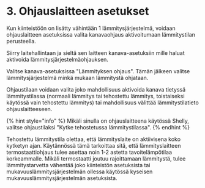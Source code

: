 # 3. Ohjauslaitteen asetukset

Kun kiinteistöön on lisätty vähintään 1 lämmitysjärjestelmä, voidaan ohjauslaitteen asetuksissa valita kanavaohjaus aktivoitumaan lämmitystilan perusteella.

Siirry laitehallintaan ja sieltä sen laitteen kanava-asetuksiin mille haluat aktivoida lämmitysjärjestelmäohjauksen.

Valitse kanava-asetuksissa "Lämmityksen ohjaus". Tämän jälkeen valitse lämmitysjärjestelmä minkä mukaan lämmitystä ohjataan.

Ohjaustilaan voidaan valita joko mahdollisuus aktivoida kanava tietyssä lämmitystilassa (normaali lämmitys tai tehostettu lämmitys, toistaiseksi käytössä vain tehostettu lämmitys) tai mahdollisuus välittää lämmitystilatieto ohjauslaitteeseen.

{% hint style="info" %}
Mikäli sinulla on ohjauslaitteena käytössä Shelly, valitse ohjaustilaksi "Kytke tehostetussa lämmitystilassa".&#x20;
{% endhint %}

Tehostettu lämmitystila olettaa, että lämmityslaite on aktiivisena koko kytketyn ajan. Käytännössä tämä tarkoittaa sitä, että lämmityslaitteen termostaattiohjaus tulee asettaa noin 1-2 astetta tavoitelämpötilaa korkeammalle. Mikäli termostaatti joutuu rajoittamaan lämmitystä, tulee lämmitystarvetta vähentää joko kiinteistön asetuksista tai mukavuuslämmitysjärjestelmän ollessa käytössä kyseisen mukavuuslämmitysjärjestelmän asetuksista.
